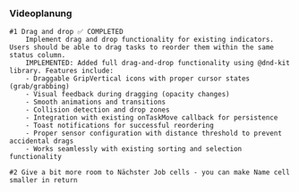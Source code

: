 ### Videoplanung ###

    #1 Drag and drop ✅ COMPLETED
        Implement drag and drop functionality for existing indicators. Users should be able to drag tasks to reorder them within the same status column.
        IMPLEMENTED: Added full drag-and-drop functionality using @dnd-kit library. Features include:
        - Draggable GripVertical icons with proper cursor states (grab/grabbing)
        - Visual feedback during dragging (opacity changes)
        - Smooth animations and transitions
        - Collision detection and drop zones
        - Integration with existing onTaskMove callback for persistence
        - Toast notifications for successful reordering
        - Proper sensor configuration with distance threshold to prevent accidental drags
        - Works seamlessly with existing sorting and selection functionality

    #2 Give a bit more room to Nächster Job cells - you can make Name cell smaller in return